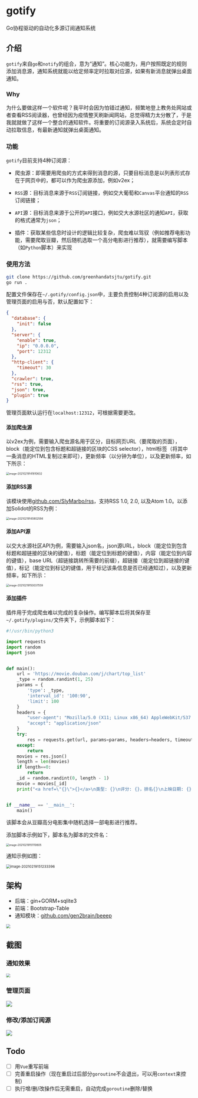 # gotify

Go协程驱动的自动化多源订阅通知系统

## 介绍

`gotify`来自`go`和`notify`的组合，意为“通知”。核心功能为，用户按照既定的规则添加消息源，通知系统就能以给定频率定时拉取对应源，如果有新消息就弹出桌面通知。

### Why

为什么要做这样一个软件呢？我平时会因为怕错过通知，频繁地登上教务处网站或者查看RSS阅读器，也曾经因为疫情整天刷新闻网站，总觉得精力太分散了，于是我就就做了这样一个整合的通知软件。将重要的订阅源录入系统后，系统会定时自动拉取信息，有最新通知就弹出桌面通知。

### 功能

`gotify`目前支持4种订阅源：

+ 爬虫源：即需要用爬虫的方式来得到消息的源，只要目标消息是以列表形式存在于网页中的，都可以作为爬虫源添加，例如v2ex；

+ `RSS`源：目标消息来源于`RSS`订阅链接，例如交大葡萄和`Canvas`平台通知的`RSS`订阅链接；

+ `API`源：目标消息来源于公开的`API`接口，例如交大水源社区的通知`API`，获取的格式通常为`json`；

+ 插件：获取某些信息时设计的逻辑比较复杂，爬虫难以驾驭（例如推荐电影功能，需要爬取豆瓣，然后随机选取一个高分电影进行推荐），就需要编写脚本（如`Python`脚本）来实现

### 使用方法

```bash
git clone https://github.com/greenhandatsjtu/gotify.git
go run .
```

配置文件保存在`~/.gotify/config.json`中，主要负责控制4种订阅源的启用以及管理页面的启用与否，默认配置如下：

```json
{
  "database": {
    "init": false
  },
  "server": {
    "enable": true,
    "ip": "0.0.0.0",
    "port": 12312
  },
  "http-client": {
    "timeout": 30
  },
  "crawler": true,
  "rss": true,
  "json": true,
  "plugin": true
}
```

管理页面默认运行在`localhost:12312`，可根据需要更改。

#### 添加爬虫源

以v2ex为例，需要输入爬虫源名用于区分，目标网页URL（要爬取的页面），block（能定位到包含标题和超链接的区块的CSS selector），html标签（将其中一条消息的HTML复制过来即可），更新频率（以分钟为单位），以及更新频率，如下所示：

<img src="images/crawl.png" alt="image-20210219141810632" style="zoom:50%;" />

#### 添加RSS源

该模块使用[github.com/SlyMarbo/rss](https://github.com/SlyMarbo/rss)，支持RSS 1.0, 2.0, 以及Atom 1.0。以添加Solidot的RSS为例：

<img src="images/rss.png" alt="image-20210219145902594" style="zoom:50%;" />

#### 添加API源

以交大水源社区API为例，需要输入json名，json源URL，block（能定位到包含标题和超链接的区块的键值），标题（能定位到标题的键值），内容（能定位到内容的键值），base URL（超链接跳转所需要的前缀），超链接（能定位到超链接的键值），标记（能定位到标记的键值，用于标记该条信息是否已经通知过），以及更新频率，如下所示：

<img src="images/api.png" alt="image-20210219150037559" style="zoom:50%;" />

#### 添加插件

插件用于完成爬虫难以完成的复杂操作。编写脚本后将其保存至`~/.gotify/plugins/`文件夹下，示例脚本如下：

```python
#!/usr/bin/python3

import requests
import random
import json


def main():
    url = 'https://movie.douban.com/j/chart/top_list'
    _type = random.randint(1, 25)
    params = {
        'type': _type,
        'interval_id': '100:90',
        'limit': 100
    }
    headers = {
        "user-agent": "Mozilla/5.0 (X11; Linux x86_64) AppleWebKit/537.36 (KHTML, like Gecko) Chrome/80.0.3987.163 Safari/537.36",
        "accept": "application/json"
    }
    try:
        res = requests.get(url, params=params, headers=headers, timeout=5)
    except:
        return
    movies = res.json()
    length = len(movies)
    if length==0:
        return
    _id = random.randint(0, length - 1)
    movie = movies[_id]
    print("<a href=\"{}\">{}</a>\n类型: {}\n评分: {}，排名{}\n上映日期: {}".format(movie['url'], movie['title'], ' '.join(movie['types']), movie['score'], movie['rank'], movie['release_date']))


if __name__ == '__main__':
    main()
```

该脚本会从豆瓣高分电影集中随机选择一部电影进行推荐。

添加脚本示例如下，脚本名为脚本的文件名：

<img src="images/plugin.png" alt="image-20210219151110605" style="zoom:50%;" />

通知示例如图：

<img src="images/plugin1.png" alt="image-20210219151233396" style="zoom:67%;" />

## 架构

+ 后端：gin+GORM+sqlite3
+ 前端：Bootstrap-Table
+ 通知模块：[github.com/gen2brain/beeep](https://github.com/gen2brain/beeep)

<img src="images/struct.png" style="zoom:67%;" />

## 截图

### 通知效果

<img src="images/notify.png" style="zoom:67%;" />

### 管理页面

![](images/screenshot1.png)

### 修改/添加订阅源

![](images/screenshot2.png)

## Todo

+ [ ] 用`Vue`重写前端
+ [ ] 完善重启操作（现在重启过后部分`goroutine`不会退出，可以用`context`来控制）
+ [ ] 执行增/删/改操作后无需重启，自动完成`goroutine`删除/替换